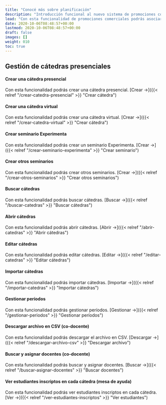 ```yaml
---
title: "Conocé más sobre planificación"
description: "Introducción funcional al nuevo sistema de promociones comerciales."
lead: "Con esta funcionalidad de promociones comerciales podrás asociar descuentos y beneficios a los tickets de estudiantes según los criterios de aplicación que definas. Además, puedes consultar los tickets pendientes de pago y las promociones financieras y comerciales vinculadas con ellos."
date: 2020-10-06T08:48:57+00:00
lastmod: 2020-10-06T08:48:57+00:00
draft: false
images: []
weight: 010
toc: true
---
```


## Gestión de cátedras presenciales
#### Crear una cátedra presencial

Con esta funcionalidad podrás crear una cátedra presencial. [Crear →]({{< relref "/crear-catedra-presencial" >}} "Crear cátedra")

#### Crear una cátedra virtual

Con esta funcionalidad podrás crear una cátedra virtual. [Crear →]({{< relref "/crear-catedra-virtual" >}} "Crear cátedra")

#### Crear seminario Experimenta

Con esta funcionalidad podrás crear un seminario Experimenta. [Crear →]({{< relref "/crear-seminario-experimenta" >}} "Crear seminario")

#### Crear otros seminarios

Con esta funcionalidad podrás crear otros seminarios. [Crear →]({{< relref "/crear-otros-seminarios" >}} "Crear otros seminarios")

#### Buscar cátedras

Con esta funcionalidad podrás buscar cátedras. [Buscar →]({{< relref "/buscar-catedras" >}} "Buscar cátedras")

#### Abrir cátedras

Con esta funcionalidad podrás abrir cátedras. [Abrir →]({{< relref "/abrir-catedras" >}} "Abrir cátedras")

#### Editar cátedras

Con esta funcionalidad podrás editar cátedras. [Editar →]({{< relref "/editar-catedras" >}} "Editar cátedras")

#### Importar cátedras

Con esta funcionalidad podrás importar cátedras. [Importar →]({{< relref "/importar-catedras" >}} "Importar cátedras")

#### Gestionar períodos

Con esta funcionalidad podrás gestionar períodos. [Gestionar →]({{< relref "/gestionar-periodos" >}} "Gestionar períodos")

#### Descargar archivo en CSV (co-docente)

Con esta funcionalidad podrás descargar el archivo en CSV. [Descargar →]({{< relref "/descargar-archivo-csv" >}} "Descargar archivo")

#### Buscar y asignar docentes (co-docente)

Con esta funcionalidad podrás buscar y asignar docentes. [Buscar →]({{< relref "/buscar-asignar-docentes" >}} "Buscar docentes")

#### Ver estudiantes inscriptos en cada cátedra (mesa de ayuda)

Con esta funcionalidad podrás ver estudiantes inscriptos en cada cátedra. [Ver →]({{< relref "/ver-estudiantes-inscriptos" >}} "Ver estudiantes")
